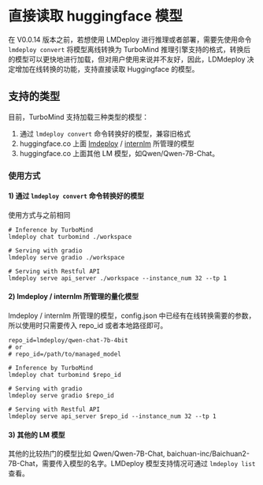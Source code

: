 # 直接读取 huggingface 模型

在 V0.0.14 版本之前，若想使用 LMDeploy 进行推理或者部署，需要先使用命令 `lmdeploy convert` 将模型离线转换为 TurboMind 推理引擎支持的格式，转换后的模型可以更快地进行加载，但对用户使用来说并不友好，因此，LDMdeploy 决定增加在线转换的功能，支持直接读取 Huggingface 的模型。

## 支持的类型

目前，TurboMind 支持加载三种类型的模型：

1. 通过 `lmdeploy convert` 命令转换好的模型，兼容旧格式
2. huggingface.co 上面 [lmdeploy](https://huggingface.co/lmdeploy) / [internlm](https://huggingface.co/lmdeploy) 所管理的模型
3. huggingface.co 上面其他 LM 模型，如Qwen/Qwen-7B-Chat。

### 使用方式

#### 1) 通过 `lmdeploy convert` 命令转换好的模型

使用方式与之前相同

```
# Inference by TurboMind
lmdeploy chat turbomind ./workspace

# Serving with gradio
lmdeploy serve gradio ./workspace

# Serving with Restful API
lmdeploy serve api_server ./workspace --instance_num 32 --tp 1
```

#### 2) lmdeploy / internlm 所管理的量化模型

lmdeploy / internlm 所管理的模型，config.json 中已经有在线转换需要的参数，所以使用时只需要传入 repo_id 或者本地路径即可。

```
repo_id=lmdeploy/qwen-chat-7b-4bit
# or
# repo_id=/path/to/managed_model

# Inference by TurboMind
lmdeploy chat turbomind $repo_id

# Serving with gradio
lmdeploy serve gradio $repo_id

# Serving with Restful API
lmdeploy serve api_server $repo_id --instance_num 32 --tp 1
```

#### 3) 其他的 LM 模型

其他的比较热门的模型比如 Qwen/Qwen-7B-Chat, baichuan-inc/Baichuan2-7B-Chat，需要传入模型的名字。LMDeploy 模型支持情况可通过 `lmdeploy list` 查看。
